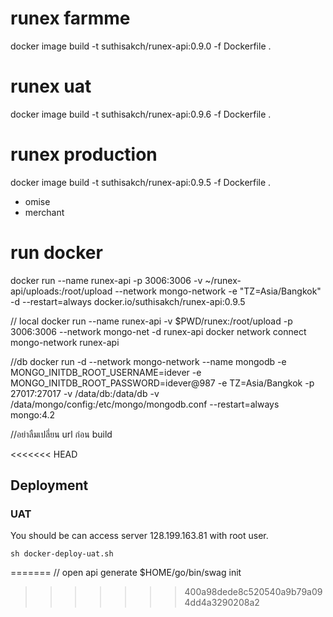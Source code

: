 # runex farmme
docker image build -t suthisakch/runex-api:0.9.0 -f Dockerfile .
# runex uat
docker image build -t suthisakch/runex-api:0.9.6 -f Dockerfile .
# runex production
docker image build -t suthisakch/runex-api:0.9.5 -f Dockerfile .

- omise
- merchant
# run docker
docker run --name runex-api -p 3006:3006 -v ~/runex-api/uploads:/root/upload --network mongo-network -e "TZ=Asia/Bangkok" -d --restart=always docker.io/suthisakch/runex-api:0.9.5

// local
docker run --name runex-api -v $PWD/runex:/root/upload -p 3006:3006 --network mongo-net -d runex-api
docker network connect mongo-network runex-api

//db
docker run -d --network mongo-network --name mongodb -e MONGO_INITDB_ROOT_USERNAME=idever -e MONGO_INITDB_ROOT_PASSWORD=idever@987 -e TZ=Asia/Bangkok -p 27017:27017 -v /data/db:/data/db -v /data/mongo/config:/etc/mongo/mongodb.conf  --restart=always  mongo:4.2

//อย่าลืมเปลี่ยน url ก่อน build

<<<<<<< HEAD
## Deployment
### UAT
You should be can access server 128.199.163.81 with root user.
```
sh docker-deploy-uat.sh
```
=======
// open api generate
$HOME/go/bin/swag init
>>>>>>> 400a98dede8c520540a9b79a094dd4a3290208a2
